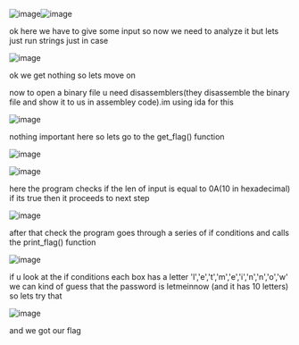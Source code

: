 ![image](https://github.com/user-attachments/assets/310f9077-4082-430f-8c7b-30e643ae2520)![image](https://github.com/user-attachments/assets/87d48df1-361a-4578-a0bb-a8c31eea3cac)

ok here we have to give some input so now we need to analyze it but lets just run strings just in case

![image](https://github.com/user-attachments/assets/62d6d0a1-7ca9-4757-94a1-b5755e94ed68)

ok we get nothing so lets move on

now to open a binary file u need disassemblers(they disassemble the binary file and show it to us in assembley code).im using ida for this

![image](https://github.com/user-attachments/assets/9fecec65-74b8-4205-9f50-3a4020f0dc0e)

nothing important here so lets go to the get_flag() function

![image](https://github.com/user-attachments/assets/26040ce4-5a9d-4c92-99e3-f025c7122fd9)

![image](https://github.com/user-attachments/assets/53c398f8-5fd5-420c-b0b4-4ef22c59d054)

here the program checks if the len of input is equal to 0A(10 in hexadecimal) if its true then it proceeds to next step

![image](https://github.com/user-attachments/assets/77e4ec36-bfb1-4e98-b775-7312c4452df4)

after that check the program goes through a series of if conditions and calls the print_flag() function

![image](https://github.com/user-attachments/assets/cf7a72ed-1e24-4213-9712-45d953e66d34)

if u look at the if conditions each box has a letter 'l','e','t','m','e','i','n','n','o','w'
we can kind of guess that the password is letmeinnow (and it has 10 letters) so lets try that

![image](https://github.com/user-attachments/assets/260da07f-9d5b-4ddc-b185-fe64a7b92e5b)

and we got our flag
